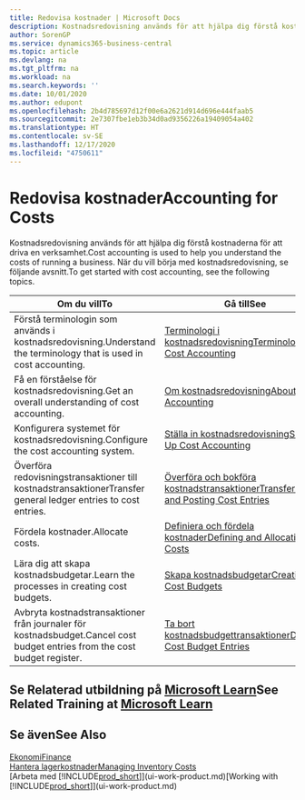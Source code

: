 ```yaml
---
title: Redovisa kostnader | Microsoft Docs
description: Kostnadsredovisning används för att hjälpa dig förstå kostnaderna för att driva en verksamhet. När du vill börja med kostnadsredovisning, se följande avsnitt.
author: SorenGP
ms.service: dynamics365-business-central
ms.topic: article
ms.devlang: na
ms.tgt_pltfrm: na
ms.workload: na
ms.search.keywords: ''
ms.date: 10/01/2020
ms.author: edupont
ms.openlocfilehash: 2b4d785697d12f00e6a2621d914d696e444faab5
ms.sourcegitcommit: 2e7307fbe1eb3b34d0ad9356226a19409054a402
ms.translationtype: HT
ms.contentlocale: sv-SE
ms.lasthandoff: 12/17/2020
ms.locfileid: "4750611"
---
```

# <a name="accounting-for-costs"></a><span data-ttu-id="f169e-104">Redovisa kostnader</span><span class="sxs-lookup"><span data-stu-id="f169e-104">Accounting for Costs</span></span>
<span data-ttu-id="f169e-105">Kostnadsredovisning används för att hjälpa dig förstå kostnaderna för att driva en verksamhet.</span><span class="sxs-lookup"><span data-stu-id="f169e-105">Cost accounting is used to help you understand the costs of running a business.</span></span> <span data-ttu-id="f169e-106">När du vill börja med kostnadsredovisning, se följande avsnitt.</span><span class="sxs-lookup"><span data-stu-id="f169e-106">To get started with cost accounting, see the following topics.</span></span>  

|<span data-ttu-id="f169e-107">Om du vill</span><span class="sxs-lookup"><span data-stu-id="f169e-107">To</span></span>|<span data-ttu-id="f169e-108">Gå till</span><span class="sxs-lookup"><span data-stu-id="f169e-108">See</span></span>|  
|--------|---------|  
|<span data-ttu-id="f169e-109">Förstå terminologin som används i kostnadsredovisning.</span><span class="sxs-lookup"><span data-stu-id="f169e-109">Understand the terminology that is used in cost accounting.</span></span>|[<span data-ttu-id="f169e-110">Terminologi i kostnadsredovisning</span><span class="sxs-lookup"><span data-stu-id="f169e-110">Terminology in Cost Accounting</span></span>](finance-terminology-in-cost-accounting.md)|  
|<span data-ttu-id="f169e-111">Få en förståelse för kostnadsredovisning.</span><span class="sxs-lookup"><span data-stu-id="f169e-111">Get an overall understanding of cost accounting.</span></span>|[<span data-ttu-id="f169e-112">Om kostnadsredovisning</span><span class="sxs-lookup"><span data-stu-id="f169e-112">About Cost Accounting</span></span>](finance-about-cost-accounting.md)|  
|<span data-ttu-id="f169e-113">Konfigurera systemet för kostnadsredovisning.</span><span class="sxs-lookup"><span data-stu-id="f169e-113">Configure the cost accounting system.</span></span>|[<span data-ttu-id="f169e-114">Ställa in kostnadsredovisning</span><span class="sxs-lookup"><span data-stu-id="f169e-114">Setting Up Cost Accounting</span></span>](finance-set-up-cost-accounting.md)|  
|<span data-ttu-id="f169e-115">Överföra redovisningstransaktioner till kostnadstransaktioner</span><span class="sxs-lookup"><span data-stu-id="f169e-115">Transfer general ledger entries to cost entries.</span></span>|[<span data-ttu-id="f169e-116">Överföra och bokföra kostnadstransaktioner</span><span class="sxs-lookup"><span data-stu-id="f169e-116">Transferring and Posting Cost Entries</span></span>](finance-transfer-and-post-cost-entries.md)|  
|<span data-ttu-id="f169e-117">Fördela kostnader.</span><span class="sxs-lookup"><span data-stu-id="f169e-117">Allocate costs.</span></span>|[<span data-ttu-id="f169e-118">Definiera och fördela kostnader</span><span class="sxs-lookup"><span data-stu-id="f169e-118">Defining and Allocating Costs</span></span>](finance-define-and-allocate-costs.md)|  
|<span data-ttu-id="f169e-119">Lära dig att skapa kostnadsbudgetar.</span><span class="sxs-lookup"><span data-stu-id="f169e-119">Learn the processes in creating cost budgets.</span></span>|[<span data-ttu-id="f169e-120">Skapa kostnadsbudgetar</span><span class="sxs-lookup"><span data-stu-id="f169e-120">Creating Cost Budgets</span></span>](finance-create-cost-budgets.md)|
|<span data-ttu-id="f169e-121">Avbryta kostnadstransaktioner från journaler för kostnadsbudget.</span><span class="sxs-lookup"><span data-stu-id="f169e-121">Cancel cost budget entries from the cost budget register.</span></span>|[<span data-ttu-id="f169e-122">Ta bort kostnadsbudgettransaktioner</span><span class="sxs-lookup"><span data-stu-id="f169e-122">Deleting Cost Budget Entries</span></span>](finance-how-to-delete-cost-budget-entries.md)|

## <a name="see-related-training-at-microsoft-learn"></a><span data-ttu-id="f169e-123">Se Relaterad utbildning på [Microsoft Learn](/learn/paths/use-cost-accounting-dynamics-365-business-central/)</span><span class="sxs-lookup"><span data-stu-id="f169e-123">See Related Training at [Microsoft Learn](/learn/paths/use-cost-accounting-dynamics-365-business-central/)</span></span>

## <a name="see-also"></a><span data-ttu-id="f169e-124">Se även</span><span class="sxs-lookup"><span data-stu-id="f169e-124">See Also</span></span>  
[<span data-ttu-id="f169e-125">Ekonomi</span><span class="sxs-lookup"><span data-stu-id="f169e-125">Finance</span></span>](finance.md)  
[<span data-ttu-id="f169e-126">Hantera lagerkostnader</span><span class="sxs-lookup"><span data-stu-id="f169e-126">Managing Inventory Costs</span></span>](finance-manage-inventory-costs.md)  
<span data-ttu-id="f169e-127">[Arbeta med [!INCLUDE[prod_short](includes/prod_short.md)]](ui-work-product.md)</span><span class="sxs-lookup"><span data-stu-id="f169e-127">[Working with [!INCLUDE[prod_short](includes/prod_short.md)]](ui-work-product.md)</span></span>
